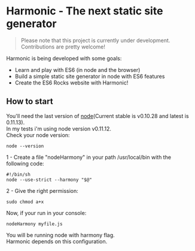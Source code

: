 # Harmonic - The next static site generator
> Please note that this project is currently under development. Contributions are pretty welcome!

Harmonic is being developed with some goals:  
- Learn and play with ES6 (in node and the browser)
- Build a simple static site generator in node with ES6 features
- Create the ES6 Rocks website with Harmonic!

## How to start
You'll need the last version of [node](http://nodejs.org/)(Current stable is v0.10.28 and latest is 0.11.13).  
In my tests i'm using node version v0.11.12.  
Check your node version:  
```shell
node --version
```

1 - Create a file "nodeHarmony" in your path /usr/local/bin with the following code:
```shell
#!/bin/sh
node --use-strict --harmony "$@"
```
2 - Give the right permission:
```shell
sudo chmod a+x
```

Now, if your run in your console:  
```shell
nodeHarmony myfile.js
```
You will be running node with harmony flag.  
Harmonic depends on this configuration.
